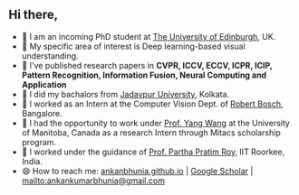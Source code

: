 ## Hi there,

- 👯 I am an incoming PhD student at [The University of Edinburgh](https://www.ed.ac.uk/), UK.
- 📍 My specific area of interest is Deep learning-based visual understanding. 
- 🌱 I've published research papers in **CVPR, ICCV, ECCV, ICPR, ICIP, Pattern Recognition, Information Fusion, Neural Computing and Application**
- 👯 I did my bachalors from [Jadavpur University](http://www.jaduniv.edu.in/), Kolkata.
- 💬 I worked as an Intern at the Computer Vision Dept. of [Robert Bosch](https://www.bosch.com/), Bangalore.
- 💬 I had the opportunity to work under [Prof. Yang Wang](https://www.cs.umanitoba.ca/~ywang/) at the University of Manitoba, Canada as a research Intern through Mitacs scholarship program. 
- 💬 I worked under the guidance of [Prof. Partha Pratim Roy](https://www.iitr.ac.in/departments/CSE/pages/People+Faculty+Partha_Pratim_Roy.html), IIT Roorkee, India. 
- 😄 How to reach me: [ankanbhunia.github.io](https://ankanbhunia.github.io/) | [Google Scholar](https://scholar.google.com/citations?user=2leAc3AAAAAJ&hl=en) | [mailto:ankankumarbhunia@gmail.com](ankankumarbhunia@gmail.com)
